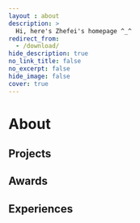 ```yaml
---
layout : about 
description: >
  Hi, here's Zhefei's homepage ^_^
redirect_from:
  - /download/
hide_description: true
no_link_title: false 
no_excerpt: false 
hide_image: false
cover: true
---
```


# About
<!--author-->

## Projects


## Awards


## Experiences



<!-- [latex]: #beautiful-math
[math]: docs/writing.md#adding-math
[kit]: https://github.com/hydecorp/hydejack-starter-kit/releases -->